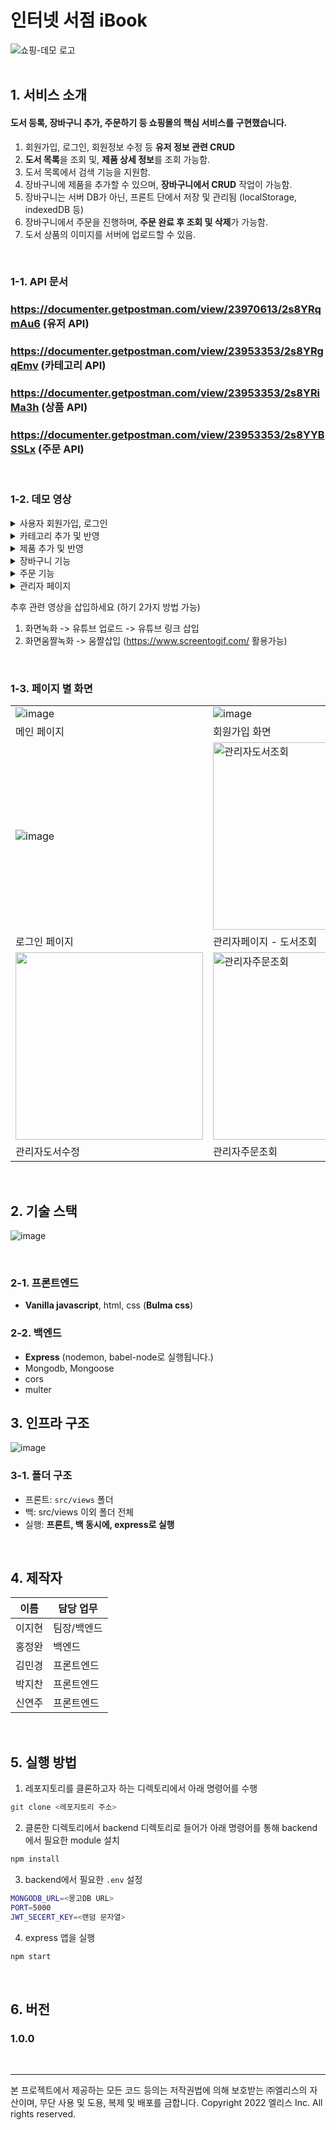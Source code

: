 # 인터넷 서점 iBook

<div>

<img alt="쇼핑-데모 로고" src="https://i.ibb.co/CJc8pbd/mainbanner.png">

</div>

<br />

## 1. 서비스 소개

#### 도서 등록, 장바구니 추가, 주문하기 등 쇼핑몰의 핵심 서비스를 구현했습니다.

1. 회원가입, 로그인, 회원정보 수정 등 **유저 정보 관련 CRUD**
2. **도서 목록**을 조회 및, **제품 상세 정보**를 조회 가능함.
3. 도서 목록에서 검색 기능을 지원함.
4. 장바구니에 제품을 추가할 수 있으며, **장바구니에서 CRUD** 작업이 가능함.
5. 장바구니는 서버 DB가 아닌, 프론트 단에서 저장 및 관리됨 (localStorage, indexedDB 등)
6. 장바구니에서 주문을 진행하며, **주문 완료 후 조회 및 삭제**가 가능함.
7. 도서 상품의 이미지를 서버에 업로드할 수 있음.

<br />

### 1-1. API 문서

### https://documenter.getpostman.com/view/23970613/2s8YRqmAu6 (유저 API)

### https://documenter.getpostman.com/view/23953353/2s8YRgqEmv (카테고리 API)

### https://documenter.getpostman.com/view/23953353/2s8YRiMa3h (상품 API)

### https://documenter.getpostman.com/view/23953353/2s8YYBSSLx (주문 API)

<br>

### 1-2. 데모 영상

<details><summary>사용자 회원가입, 로그인</summary>

https://www.youtube.com/watch?v=JRz-7LWK6cI

</details>

<details><summary>카테고리 추가 및 반영</summary>
https://youtu.be/r_hdWoW8CwE

</details>

<details><summary>제품 추가 및 반영</summary>
https://youtu.be/zS4_ErTgk5s

</details>

<details><summary>장바구니 기능</summary>
https://youtu.be/xkYeHTbvIr0
</details>

<details><summary>주문 기능</summary>
https://youtu.be/TFE89cpHwgQ
</details>

<details><summary>관리자 페이지</summary>
카테고리관리 : https://youtu.be/jqAAhPTktpI
주문관리 : https://youtu.be/asf0ic48b1U
도서조회 : https://youtu.be/rwXChVFDHBw
</details>

추후 관련 영상을 삽입하세요 (하기 2가지 방법 가능)

1. 화면녹화 -> 유튜브 업로드 -> 유튜브 링크 삽입
2. 화면움짤녹화 -> 움짤삽입 (https://www.screentogif.com/ 활용가능)

</details>

<br />

### 1-3. 페이지 별 화면

|                                                                                                                               |                                                                                                                                                    |
| ----------------------------------------------------------------------------------------------------------------------------- | -------------------------------------------------------------------------------------------------------------------------------------------------- |
| ![image](https://i.ibb.co/vJVz9jj/image.png)                                                                                  | ![image](https://i.ibb.co/q5RWmY3/image.png)                                                                                                       |
| 메인 페이지                                                                                                                   | 회원가입 화면                                                                                                                                      |
| ![image](https://i.ibb.co/gDwBy5P/image.png)                                                                                  | <img width="300" alt="관리자도서조회" src="https://user-images.githubusercontent.com/46666765/201366327-65f1f00a-b192-434f-9e8d-eccdfc6c8b76.png"> |
| 로그인 페이지                                                                                                                 | 관리자페이지 - 도서조회                                                                                                                            |
| <img width="300" src="https://user-images.githubusercontent.com/46666765/201366341-38f3639a-19d0-45f2-92e3-469c4f26e8f0.png"> | <img width="300" alt="관리자주문조회" src="https://user-images.githubusercontent.com/46666765/201366348-96750029-7fac-40d2-820e-e0c4893ce43f.png"> |
| 관리자도서수정                                                                                                                | 관리자주문조회                                                                                                                                     |

<br />

## 2. 기술 스택

![image](https://i.ibb.co/N34mXzy/image.png)

<br />

### 2-1. 프론트엔드

- **Vanilla javascript**, html, css (**Bulma css**)

### 2-2. 백엔드

- **Express** (nodemon, babel-node로 실행됩니다.)
- Mongodb, Mongoose
- cors
- multer

## 3. 인프라 구조

![image](https://i.ibb.co/9tGxmx0/image.png)<br />

### 3-1. 폴더 구조

- 프론트: `src/views` 폴더
- 백: src/views 이외 폴더 전체
- 실행: **프론트, 백 동시에, express로 실행**

<br />

## 4. 제작자

| 이름   | 담당 업무   |
| ------ | ----------- |
| 이지현 | 팀장/백엔드 |
| 홍정완 | 백엔드      |
| 김민경 | 프론트엔드  |
| 박지찬 | 프론트엔드  |
| 신연주 | 프론트엔드  |

<br />

## 5. 실행 방법

1. 레포지토리를 클론하고자 하는 디렉토리에서 아래 명령어를 수행

```bash
git clone <레포지토리 주소>
```

2. 클론한 디렉토리에서 backend 디렉토리로 들어가 아래 명령어를 통해 backend에서 필요한 module 설치

```bash
npm install
```

3. backend에서 필요한 `.env` 설정

```bash
MONGODB_URL=<몽고DB URL>
PORT=5000
JWT_SECERT_KEY=<랜덤 문자열>
```

4. express 앱을 실행

```bash
npm start
```

<br>

## 6. 버전

### 1.0.0

<br>

---

본 프로젝트에서 제공하는 모든 코드 등의는 저작권법에 의해 보호받는 ㈜엘리스의 자산이며, 무단 사용 및 도용, 복제 및 배포를 금합니다.
Copyright 2022 엘리스 Inc. All rights reserved.
